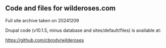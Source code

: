 ## Code and files for wilderoses.com

Full site archive taken on 20241209

Drupal code (v10.1.5, minus database and sites/default/files) is available at:

https://github.com/cbrody/wilderoses
